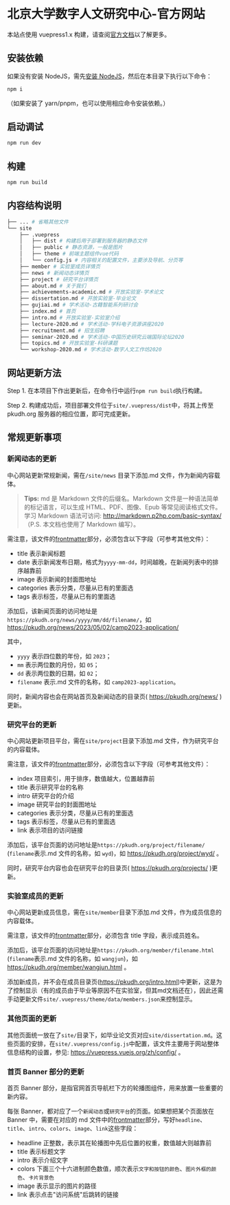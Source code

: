 # 北京大学数字人文研究中心-官方网站

本站点使用 vuepress1.x 构建，请查阅[官方文档](https://vuepress.vuejs.org/zh/)以了解更多。

## 安装依赖

如果没有安装 NodeJS，需先[安装 NodeJS](https://nodejs.org/en)，然后在本目录下执行以下命令：

```bash
npm i
```

（如果安装了 yarn/pnpm，也可以使用相应命令安装依赖。）

## 启动调试

```bash
npm run dev
```

## 构建

```bash
npm run build
```

## 内容结构说明

```bash
├── ... # 省略其他文件
└── site
    ├── .vuepress
    │   ├── dist # 构建后用于部署到服务器的静态文件
    │   ├── public # 静态资源，一般是图片
    │   ├── theme # 前端主题组件vue代码
    │   └── config.js # 内容相关的配置文件，主要涉及导航、分页等
    ├── member # 实验室成员详情页
    ├── news # 新闻动态详情页
    ├── project # 研究平台详情页
    ├── about.md # 关于我们
    ├── achievements-academic.md # 开放实验室-学术论文
    ├── dissertation.md # 开放实验室-毕业论文
    ├── gujiai.md # 学术活动-古籍智能系列研讨会
    ├── index.md # 首页
    ├── intro.md # 开放实验室-实验室介绍
    ├── lecture-2020.md # 学术活动-学科电子资源讲座2020
    ├── recruitment.md # 招生招聘
    ├── seminar-2020.md # 学术活动-中国历史研究云端国际论坛2020
    ├── topics.md # 开放实验室-科研课题
    └── workshop-2020.md # 学术活动-数字人文工作坊2020
```

## 网站更新方法

Step 1. 在本项目下作出更新后，在命令行中运行`npm run build`执行构建。

Step 2. 构建成功后，项目部署文件位于`site/.vuepress/dist`中，将其上传至 pkudh.org 服务器的相应位置，即可完成更新。

## 常规更新事项

### 新闻动态的更新

中心网站更新常规新闻，需在`/site/news` 目录下添加.md 文件，作为新闻内容载体。

> **Tips:** md 是 Markdown 文件的后缀名。Markdown 文件是一种语法简单的标记语言，可以生成 HTML、PDF、图像、Epub 等常见阅读格式文件。学习 Markdown 语法可访问: http://markdown.p2hp.com/basic-syntax/ （P.S. 本文档也使用了 Markdown 编写）。

需注意，该文件的[frontmatter](https://vuepress.vuejs.org/zh/guide/frontmatter.html)部分，必须包含以下字段（可参考其他文件）：

- title 表示新闻标题
- date 表示新闻发布日期，格式为`yyyy-mm-dd`，时间越晚，在新闻列表中的排序越靠前
- image 表示新闻的封面图地址
- categories 表示分类，尽量从已有的里面选
- tags 表示标签，尽量从已有的里面选

添加后，该新闻页面的访问地址是 `https://pkudh.org/news/yyyy/mm/dd/filename/`，如 https://pkudh.org/news/2023/05/02/camp2023-application/

其中，

- `yyyy` 表示四位数的年份，如 `2023`；
- `mm` 表示两位数的月份，如 `05`；
- `dd` 表示两位数的日期，如 `02`；
- `filename` 表示.md 文件的名称，如 `camp2023-application`。

同时，新闻内容也会在网站首页及新闻动态的目录页( https://pkudh.org/news/ )更新。

### 研究平台的更新

中心网站更新项目平台，需在`site/project`目录下添加.md 文件，作为研究平台的内容载体。

需注意，该文件的[frontmatter](https://vuepress.vuejs.org/zh/guide/frontmatter.html)部分，必须包含以下字段（可参考其他文件）：

- index 项目索引，用于排序，数值越大，位置越靠前
- title 表示研究平台的名称
- intro 研究平台的介绍
- image 研究平台的封面图地址
- categories 表示分类，尽量从已有的里面选
- tags 表示标签，尽量从已有的里面选
- link 表示项目的访问链接

添加后，该平台页面的访问地址是`https://pkudh.org/project/filename/` (`filename`表示.md 文件的名称，如 `wyd`)，如 https://pkudh.org/project/wyd/ 。

同时，研究平台内容也会在研究平台的目录页( https://pkudh.org/projects/ )更新。

### 实验室成员的更新

中心网站更新成员信息，需在`site/member`目录下添加.md 文件，作为成员信息的内容载体。

需注意，该文件的[frontmatter](https://vuepress.vuejs.org/zh/guide/frontmatter.html)部分，必须包含 title 字段，表示成员姓名。

添加后，该平台页面的访问地址是`https://pkudh.org/member/filename.html` (`filename`表示.md 文件的名称，如 `wangjun`)，如 https://pkudh.org/member/wangjun.html 。

添加新成员，并不会在成员目录页(https://pkudh.org/intro.html)中更新，这是为了控制显示（有的成员由于毕业等原因不在实验室，但其md文档还在），因此还需手动更新文件`site/.vuepress/theme/data/members.json`来控制显示。

### 其他页面的更新

其他页面统一放在了`site/`目录下，如毕业论文页对应`site/dissertation.md`。这些页面的安排，在`site/.vuepress/config.js`中配置，该文件主要用于网站整体信息结构的设置，参见: https://vuepress.vuejs.org/zh/config/ 。

### 首页 Banner 部分的更新

首页 Banner 部分，是指官网首页导航栏下方的轮播图组件，用来放置一些重要的新内容。

每张 Banner，都对应了一个`新闻动态`或`研究平台`的页面。如果想把某个页面放在 Banner 中，需要在对应的 md 文件中的[frontmatter](https://vuepress.vuejs.org/zh/guide/frontmatter.html)部分，写好`headline`、`title`、`intro`、`colors`、`image`、`link`这些字段：

- headline 正整数，表示其在轮播图中先后位置的权重，数值越大则越靠前
- title 表示标题文字
- intro 表示介绍文字
- colors 下面三个十六进制颜色数值，顺次表示`文字和按钮的颜色`、`图片外框的颜色`、`卡片背景色`
- image 表示显示的图片的路径
- link 表示点击"访问系统"后跳转的链接
